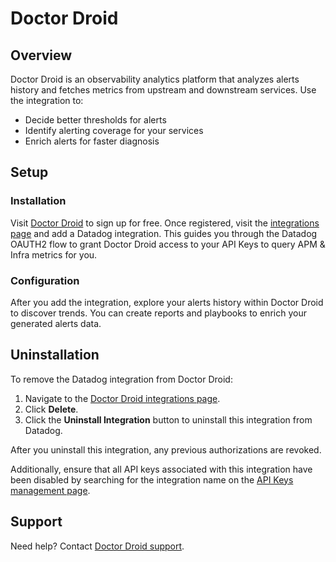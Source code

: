 # Doctor Droid

## Overview

Doctor Droid is an observability analytics platform that analyzes alerts history and fetches metrics from upstream and downstream services. Use the integration to:
- Decide better thresholds for alerts
- Identify alerting coverage for your services
- Enrich alerts for faster diagnosis

## Setup

### Installation
Visit [Doctor Droid][1] to sign up for free. Once registered, visit the [integrations page][2]  and add a Datadog integration. This guides you through the Datadog OAUTH2 flow to grant Doctor Droid access to your API Keys to query APM & Infra metrics for you.

### Configuration
After you add the integration, explore your alerts history within Doctor Droid to discover trends. You can create reports and playbooks to enrich your generated alerts data.

## Uninstallation

To remove the Datadog integration from Doctor Droid:
1. Navigate to the [Doctor Droid integrations page][2].
1. Click  **Delete**. 
1. Click the  **Uninstall Integration**  button to uninstall this integration from Datadog. 

After you uninstall this integration, any previous authorizations are revoked.

Additionally, ensure that all API keys associated with this integration have been disabled by searching for the integration name on the  [API Keys management page][3].

## Support

Need help? Contact  [Doctor Droid support](mailto:support@drdroid.io).

[1]: https://alertops-app.drdroid.io/
[2]: https://alertops-app.drdroid.io/integrations
[3]: https://app.datadoghq.com/organization-settings/api-keys?filter=DoctorDroid
